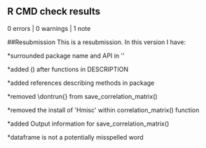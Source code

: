 ## R CMD check results

0 errors | 0 warnings | 1 note

##Resubmission
This is a resubmission.  In this version I have:

*surrounded package name and API in ''

*added () after functions in DESCRIPTION

*added references describing methods in package

*removed \dontrun{} from save_correlation_matrix()

*removed the install of 'Hmisc' within correlation_matrix() function

*added Output information for save_correlation_matrix()

*dataframe is not a potentially misspelled word
